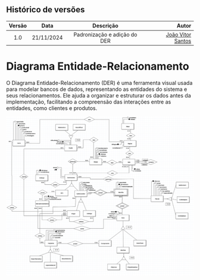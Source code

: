 ## Histórico de versões

| Versão |  Data  | Descrição | Autor |
|:------:|:------:|:---------:|------:|
| 1.0 | 21/11/2024 | Padronização e adição do DER | [João Vitor Santos](https://github.com/Jauzimm) |

# Diagrama Entidade-Relacionamento

O Diagrama Entidade-Relacionamento (DER) é uma ferramenta visual usada para modelar bancos de dados, representando as entidades do sistema e seus relacionamentos. Ele ajuda a organizar e estruturar os dados antes da implementação, facilitando a compreensão das interações entre as entidades, como clientes e produtos.

<img src='https://github.com/SBD1/2024.2-Cyberpunk/blob/docs/docs/assets/DER.png' />